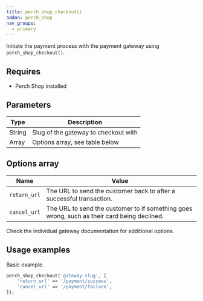 ```yaml
---
title: perch_shop_checkout()
addon: perch_shop
nav_groups:
  - primary
---
```


Initiate the payment process with the payment gateway using `perch_shop_checkout()`.

## Requires

- Perch Shop installed

## Parameters

| Type | Description |
|-|-|
| String | Slug of the gateway to checkout with |
| Array   | Options array, see table below |


## Options array

|Name|Value|
|-|-|
|`return_url`|The URL to send the customer back to after a successful transaction.|
|`cancel_url`|The URL to send the customer to if something goes wrong, such as their card being declined.|

Check the individual gateway documentation for additional options.

## Usage examples

Basic example.

```php
perch_shop_checkout('gateway-slug', [
    'return_url' => '/payment/success',
    'cancel_url' => '/payment/failure',
]);
```
